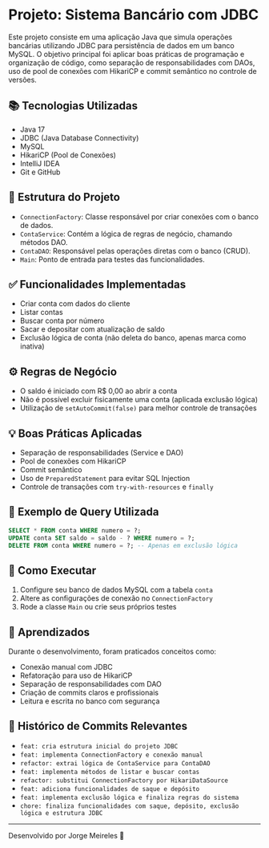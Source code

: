 # Projeto: Sistema Bancário com JDBC

Este projeto consiste em uma aplicação Java que simula operações bancárias utilizando JDBC para persistência de dados em um banco MySQL. O objetivo principal foi aplicar boas práticas de programação e organização de código, como separação de responsabilidades com DAOs, uso de pool de conexões com HikariCP e commit semântico no controle de versões.

## 📚 Tecnologias Utilizadas

- Java 17
- JDBC (Java Database Connectivity)
- MySQL
- HikariCP (Pool de Conexões)
- IntelliJ IDEA
- Git e GitHub

## 📂 Estrutura do Projeto

- `ConnectionFactory`: Classe responsável por criar conexões com o banco de dados.
- `ContaService`: Contém a lógica de regras de negócio, chamando métodos DAO.
- `ContaDAO`: Responsável pelas operações diretas com o banco (CRUD).
- `Main`: Ponto de entrada para testes das funcionalidades.

## ✅ Funcionalidades Implementadas

- Criar conta com dados do cliente
- Listar contas
- Buscar conta por número
- Sacar e depositar com atualização de saldo
- Exclusão lógica de conta (não deleta do banco, apenas marca como inativa)

## ⚙️ Regras de Negócio

- O saldo é iniciado com R$ 0,00 ao abrir a conta
- Não é possível excluir fisicamente uma conta (aplicada exclusão lógica)
- Utilização de `setAutoCommit(false)` para melhor controle de transações

## 💡 Boas Práticas Aplicadas

- Separação de responsabilidades (Service e DAO)
- Pool de conexões com HikariCP
- Commit semântico
- Uso de `PreparedStatement` para evitar SQL Injection
- Controle de transações com `try-with-resources` e `finally`

## 💾 Exemplo de Query Utilizada

```sql
SELECT * FROM conta WHERE numero = ?;
UPDATE conta SET saldo = saldo - ? WHERE numero = ?;
DELETE FROM conta WHERE numero = ?; -- Apenas em exclusão lógica
```

## 🚀 Como Executar

1. Configure seu banco de dados MySQL com a tabela `conta`
2. Altere as configurações de conexão no `ConnectionFactory`
3. Rode a classe `Main` ou crie seus próprios testes

## 🧠 Aprendizados

Durante o desenvolvimento, foram praticados conceitos como:
- Conexão manual com JDBC
- Refatoração para uso de HikariCP
- Separação de responsabilidades com DAO
- Criação de commits claros e profissionais
- Leitura e escrita no banco com segurança

## 🔗 Histórico de Commits Relevantes

- `feat: cria estrutura inicial do projeto JDBC`
- `feat: implementa ConnectionFactory e conexão manual`
- `refactor: extrai lógica de ContaService para ContaDAO`
- `feat: implementa métodos de listar e buscar contas`
- `refactor: substitui ConnectionFactory por HikariDataSource`
- `feat: adiciona funcionalidades de saque e depósito`
- `feat: implementa exclusão lógica e finaliza regras do sistema`
- `chore: finaliza funcionalidades com saque, depósito, exclusão lógica e estrutura JDBC`

---

Desenvolvido por Jorge Meireles 🚀